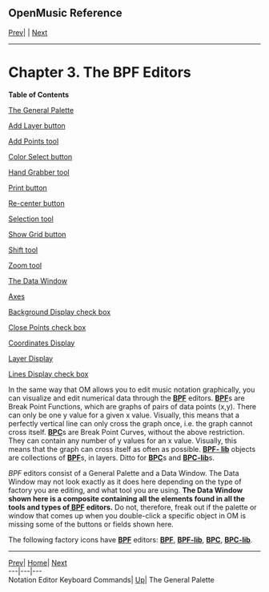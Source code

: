 OpenMusic Reference  
---  
[Prev](editors.notation.commands)| | [Next](x24938)  
  
* * *

# Chapter 3. The BPF Editors

 **Table of Contents**

[The General Palette](x24938)

    

[Add Layer button](x24938#AEN24948)

[Add Points tool](x24938#AEN24989)

[Color Select button](x24938#AEN25007)

[Hand Grabber tool](x24938#AEN25024)

[Print button](x24938#AEN25034)

[Re-center button](x24938#AEN25043)

[Selection tool](x24938#AEN25052)

[Show Grid button](x24938#AEN25061)

[Shift tool](x24938#AEN25070)

[Zoom tool](x24938#AEN25079)

[The Data Window](x25089)

    

[Axes](x25089#AEN25096)

[Background Display check box](x25089#AEN25100)

[Close Points check box](x25089#AEN25118)

[Coordinates Display](x25089#AEN25134)

[Layer Display](x25089#AEN25145)

[Lines Display check box](x25089#AEN25159)

In the same way that OM allows you to edit music notation graphically, you can
visualize and edit numerical data through the [**BPF**](editors.bpf#BPF)
editors. [**BPF**](editors.bpf#BPF)s are Break Point Functions, which are
graphs of pairs of data points (x,y). There can only be one y value for a
given x value. Visually, this means that a perfectly vertical line can only
cross the graph once, i.e. the graph cannot cross itself.
[**BPC**](editors.bpf#BPC)s are Break Point Curves, without the above
restriction. They can contain any number of y values for an x value. Visually,
this means that the graph can cross itself as often as possible. [**BPF-
lib**](editors.bpf#BPF-LIB) objects are collections of
[**BPF**](editors.bpf#BPF)s, in layers. Ditto for
[**BPC**](editors.bpf#BPC)s and [**BPC-lib**](editors.bpf#BPC-LIB)s.

  _BPF_  editors consist of a General Palette and a Data Window. The Data
Window may not look exactly as it does here depending on the type of factory
you are editing, and what tool you are using. **The Data Window shown here is
a composite containing all the elements found in all the tools and types of[
**BPF**](editors.bpf#BPF) editors.** Do not, therefore, freak out if the
palette or window that comes up when you double-click a specific object in OM
is missing some of the buttons or fields shown here.

The following factory icons have [**BPF**](editors.bpf#BPF) editors:
[**BPF**](editors.bpf#BPF), [**BPF-lib**](editors.bpf#BPF-LIB),
[**BPC**](editors.bpf#BPC), [**BPC-lib**](editors.bpf#BPC-LIB).

* * *

[Prev](editors.notation.commands)| [Home](index)|
[Next](x24938)  
---|---|---  
Notation Editor Keyboard Commands| [Up](editors.intro)| The General
Palette

